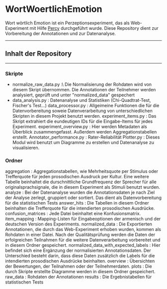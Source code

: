# WortWoertlichEmotion
Wort wörtlich Emotion ist ein Perzeptionsexperiment, das als Web-Experiment mit Hilfe [Percy](https://webapp.phonetik.uni-muenchen.de/WebExperiment/index.html) durchgeführt wurde. Diese Repository dient zur Vorbereitung der Annotationen und zur Datenanalyse. 


*************************************************
## Inhalt der Repository

************************************************


### Skripte

* normalize_raw_data.py :\\
  Die Normalisierung der Rohdaten wird von diesem Skript übernommen. Die Annotationen der Teilnehmer werden analysiert, geprüft und unter "normalized_data"   gespechert
* data_analysis.py :
Datenanalyse und Statistiken (Chi-Quadtrat-Test, Fischer's Test...)
data_processor.py : Allgeimeine Funktionen die für die Datenvorbereitung soweie Datenverarbeitung von unterschiedlichen Skripten in diesem Projekt benutzt werden.
experiment_items.py : Das Skript extrahiert die eundeutigen IDs für die Eingabe-Items für jedes Experiment.
experiment_overview.py : Hier werden Metadaten als Überblick zusammengefasst. Außerdem werden Aggregationstabellen erstellt.
Annotator_performance.py : Rater-Reliabilität
Plotter.py : Dieses Modul wird benutzt um Diagramme zu erstellen und Datenanalyse zu visualisieren.


### Ordner

aggregation : Aggregationstabellen, wie Mehrheitsquote per Stimulus oder Trefferquote für jeden prosodischen Ausdruck per Kultur. Eine weitere Tabelle beinhaltet die durschnittliche Grundfrequenz der Sprecher für alle originalsprachsignale, die in diesem Experiment als Stimuli benutzt wurden.
analyze : Bei der Datenanalyse wurden die Annotationsdaten je nach Ziel der Analyse zerlegt, gruppiert oder sortiert. Das dient als Datenvorbereitung für die statistischen Tests
answer_hits : Die Tabellen in diesem Ordner beinhalten die Trefferquote für die intendierten prosodischen Ausdrücke.
confusion_matrices : Jede Datei beinhaltet eine Konfusionsmatrix.
item_mapping : Mapping-Listen für Eingabeoptionen der armenisch und der deutschen Version des Experiments.
normalized_data : Die Exportierten Annotationen, die durch das Web-Experiment erhoben wurden, kommen als Rohdaten in einer Datei. Nach der Qualitätsprüfung werden die Daten der erfolgreichen Teilnahmen für die weitere Datenverarbeitung vorbereitet und in diesem Ordner gespeichert. 
normalized_data_with_expected_labels : Hier befindet sich eine Ergänzung der normalisierten Annotationsdaten. Der Unterschied besteht darin, dass diese Daten zusätzlich die Labels für die intendierten prosodischen Ausdrücke beinhalten. 
overview : Übersichten der Bewertungen, der Teilnahmen oder der Teilnehmerdaten.
plots : Die durch Skripte erstellte Diagramme werden in diesem Ordner gespeichert.
raw_data : Rohdaten der Annotationen
results : Die Ergebnistabellen für statistischen Tests
